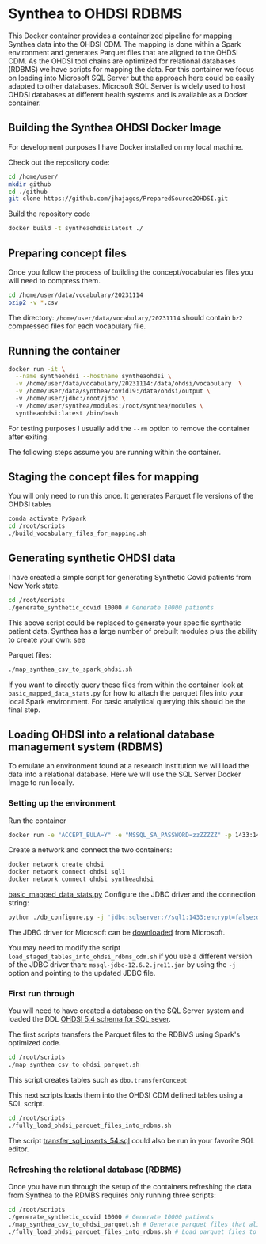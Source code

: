 # Synthea to OHDSI RDBMS

This Docker container provides a containerized pipeline for mapping Synthea data into the OHDSI CDM. The mapping is
done within a Spark environment and generates Parquet files that are aligned to the OHDSI CDM. 
As the OHDSI tool chains are optimized for relational databases (RDBMS) we have scripts for mapping the data. For this container
we focus on loading into Microsoft SQL Server but the approach here could be easily adapted to other databases. 
Microsoft SQL Server is widely used to host OHDSI databases at different health systems and is available as a 
Docker container.

## Building the Synthea OHDSI Docker Image

For development purposes I have Docker installed on my local machine. 

Check out the repository code:
```bash
cd /home/user/
mkdir github
cd ./github
git clone https://github.com/jhajagos/PreparedSource2OHDSI.git
```

Build the repository code
```bash
docker build -t syntheaohdsi:latest ./ 
```

## Preparing concept files
Once you follow the process of building the concept/vocabularies files you will need to compress them.

```bash
cd /home/user/data/vocabulary/20231114
bzip2 -v *.csv

```

The directory: `/home/user/data/vocabulary/20231114` should contain `bz2` compressed files for each 
vocabulary file.


## Running the container
```bash ""
docker run -it \
  --name syntheohdsi --hostname syntheaohdsi \
  -v /home/user/data/vocabulary/20231114:/data/ohdsi/vocabulary  \
  -v /home/user/data/synthea/covid19:/data/ohdsi/output \  
  -v /home/user/jdbc:/root/jdbc \ 
  -v /home/user/synthea/modules:/root/synthea/modules \
  syntheaohdsi:latest /bin/bash 
```

For testing purposes I usually add the `--rm` option to remove the container after exiting.

The following steps assume you are running within the container.


## Staging the concept files for mapping

You will only need to run this once. It generates Parquet file versions of the OHDSI tables

```bash
conda activate PySpark
cd /root/scripts
./build_vocabulary_files_for_mapping.sh
```

## Generating synthetic OHDSI data

I have created a simple script for generating Synthetic Covid patients from New York state.
```bash
cd /root/scripts 
./generate_synthetic_covid 10000 # Generate 10000 patients
```
This above script could be replaced to generate your specific synthetic patient data. Synthea has a large number
of prebuilt modules plus the ability to create your own: see

Parquet files:
```bash
./map_synthea_csv_to_spark_ohdsi.sh
```
If you want to directly query these files from within the container look at `basic_mapped_data_stats.py` for how to attach the
parquet files into your local Spark environment. For basic analytical querying this should be the final step.

## Loading OHDSI into a relational database management system (RDBMS)

To emulate an environment found at a research institution we will load the data into a relational database. Here we will
use the SQL Server Docker Image to run locally.

### Setting up the environment

Run the container
```bash
docker run -e "ACCEPT_EULA=Y" -e "MSSQL_SA_PASSWORD=zzZZZZZ" -p 1433:1433 --name sql1 --hostname sql1 -d mcr.microsoft.com/mssql/server:2022-latest
```

Create a network and connect the two containers:
```bash
docker network create ohdsi
docker network connect ohdsi sql1
docker network connect ohdsi syntheaohdsi
```
[basic_mapped_data_stats.py](basic_mapped_data_stats.py)
Configure the JDBC driver and the connection string:
```bash
python ./db_configure.py -j 'jdbc:sqlserver://sql1:1433;encrypt=false;database=synthea_ohdsi' -u sa -p zzZZZZZ
```
The JDBC driver for Microsoft can be [downloaded](https://learn.microsoft.com/en-us/sql/connect/jdbc/download-microsoft-jdbc-driver-for-sql-server?view=sql-server-ver16.) from Microsoft.
 
You may need to modify the script `load_staged_tables_into_ohdsi_rdbms_cdm.sh` if you use a different version of the JDBC driver than: `mssql-jdbc-12.6.2.jre11.jar` 
by using the `-j` option and pointing to the updated JDBC file.

### First run through

You will need to have created a database on the SQL Server system and loaded the DDL 
[OHDSI 5.4 schema for SQL sever](https://github.com/OHDSI/CommonDataModel/blob/main/ddl/5.4/sql_server/OMOPCDM_sql_server_5.4_ddl.sql).

The first scripts transfers the Parquet files to the RDBMS using Spark's optimized code. 
```bash
cd /root/scripts
./map_synthea_csv_to_ohdsi_parquet.sh
```
This script creates tables such as `dbo.transferConcept`

This next scripts loads them into the OHDSI CDM defined tables using a SQL script. 
```bash
cd /root/scripts
./fully_load_ohdsi_parquet_files_into_rdbms.sh
```
The script [transfer_sql_inserts_54.sql](..%2F..%2F..%2Fohdsi%2Futilities%2Fsqlserver%2Ftransfer_sql_inserts_54.sql)
could also be run in your favorite SQL editor.

### Refreshing the relational database (RDBMS)

Once you have run through the setup of the containers refreshing the data from Synthea to the RDMBS requires only 
running three scripts:
```bash
cd /root/scripts 
./generate_synthetic_covid 10000 # Generate 10000 patients
./map_synthea_csv_to_ohdsi_parquet.sh # Generate parquet files that align with the OHDSI CDM
./fully_load_ohdsi_parquet_files_into_rdbms.sh # Load parquet files to a RDBMS system (Microsoft SQL Server)
```